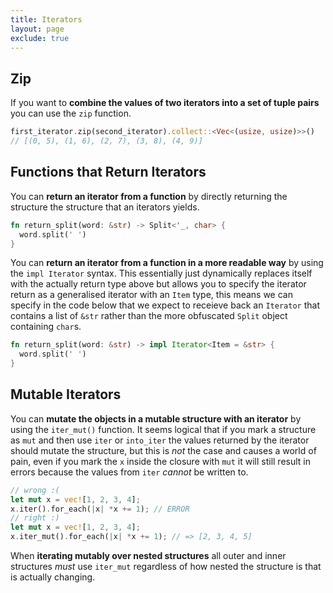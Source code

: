 ```yaml
---
title: Iterators
layout: page
exclude: true
---
```


## Zip

If you want to **combine the values of two iterators into a set of tuple pairs** you can use the `zip` function.
```rust
first_iterator.zip(second_iterator).collect::<Vec<(usize, usize)>>()
// [(0, 5), (1, 6), (2, 7), (3, 8), (4, 9)]
```

## Functions that Return Iterators

You can **return an iterator from a function** by directly returning the structure the structure that an iterators yields.
```rust
fn return_split(word: &str) -> Split<'_, char> {
  word.split(' ')
}
```

You can **return an iterator from a function in a more readable way** by using the `impl Iterator` syntax. This essentially just dynamically replaces itself with the actually return type above but allows you to specify the iterator return as a generalised iterator with an `Item` type, this means we can specify in the code below that we expect to receieve back an `Iterator` that contains a list of `&str` rather than the more obfuscated `Split` object containing `char`s.
```rust
fn return_split(word: &str) -> impl Iterator<Item = &str> {
  word.split(' ')
}
```

## Mutable Iterators

You can **mutate the objects in a mutable structure with an iterator** by using the `iter_mut()` function. It seems logical that if you mark a structure as `mut` and then use `iter` or `into_iter` the values returned by the iterator should mutate the structure, but this is *not* the case and causes a world of pain, even if you mark the `x` inside the closure with `mut`  it will still result in errors because the values from `iter` *cannot* be written to.
```rust
// wrong :(
let mut x = vec![1, 2, 3, 4];  
x.iter().for_each(|x| *x += 1); // ERROR
// right :)
let mut x = vec![1, 2, 3, 4]; 
x.iter_mut().for_each(|x| *x += 1); // => [2, 3, 4, 5]
```

When **iterating mutably over nested structures** all outer and inner structures *must* use `iter_mut` regardless of how nested the structure is that is actually changing.
```rust

```
<!--stackedit_data:
eyJoaXN0b3J5IjpbLTE0Nzc5OTc3MzQsODU1OTg5MTc5LDgzNT
k4MjI4LDIxMTA1MjkyOTIsLTExMzc0NDg3MzEsLTc2ODc4OTY4
MSwtNzE2MDU1MDYyXX0=
-->